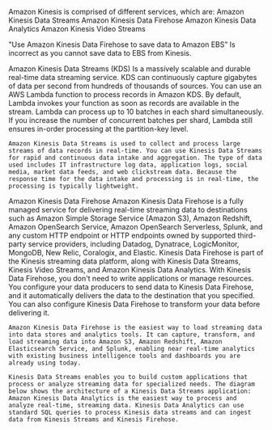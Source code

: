 


Amazon Kinesis is comprised of different services, which are:
    Amazon Kinesis Data Streams
    Amazon Kinesis Data Firehose
    Amazon Kinesis Data Analytics
    Amazon Kinesis Video Streams



"Use Amazon Kinesis Data Firehose to save data to Amazon EBS” 
    Is incorrect as you cannot save data to EBS from Kinesis.




Amazon Kinesis Data Streams (KDS) 
    Is a massively scalable and durable real-time data streaming service. KDS can continuously capture gigabytes of data per second from hundreds of thousands of sources. You can use an AWS Lambda function to process records in Amazon KDS. By default, Lambda invokes your function as soon as records are available in the stream. Lambda can process up to 10 batches in each shard simultaneously. If you increase the number of concurrent batches per shard, Lambda still ensures in-order processing at the partition-key level.

    Amazon Kinesis Data Streams is used to collect and process large streams of data records in real-time. You can use Kinesis Data Streams for rapid and continuous data intake and aggregation. The type of data used includes IT infrastructure log data, application logs, social media, market data feeds, and web clickstream data. Because the response time for the data intake and processing is in real-time, the processing is typically lightweight.

Amazon Kinesis Data Firehose
    Amazon Kinesis Data Firehose is a fully managed service for delivering real-time streaming data to destinations such as Amazon Simple Storage Service (Amazon S3), Amazon Redshift, Amazon OpenSearch Service, Amazon OpenSearch Serverless, Splunk, and any custom HTTP endpoint or HTTP endpoints owned by supported third-party service providers, including Datadog, Dynatrace, LogicMonitor, MongoDB, New Relic, Coralogix, and Elastic. Kinesis Data Firehose is part of the Kinesis streaming data platform, along with Kinesis Data Streams, Kinesis Video Streams, and Amazon Kinesis Data Analytics. With Kinesis Data Firehose, you don't need to write applications or manage resources. You configure your data producers to send data to Kinesis Data Firehose, and it automatically delivers the data to the destination that you specified. You can also configure Kinesis Data Firehose to transform your data before delivering it.

    Amazon Kinesis Data Firehose is the easiest way to load streaming data into data stores and analytics tools. It can capture, transform, and load streaming data into Amazon S3, Amazon Redshift, Amazon Elasticsearch Service, and Splunk, enabling near real-time analytics with existing business intelligence tools and dashboards you are already using today.

    Kinesis Data Streams enables you to build custom applications that process or analyze streaming data for specialized needs. The diagram below shows the architecture of a Kinesis Data Streams application:
    Amazon Kinesis Data Analytics is the easiest way to process and analyze real-time, streaming data. Kinesis Data Analytics can use standard SQL queries to process Kinesis data streams and can ingest data from Kinesis Streams and Kinesis Firehose.

